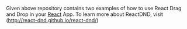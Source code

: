 Given above repository contains two examples of how to use React Drag and Drop in your [React](https://github.com/facebookincubator/create-react-app) App. To learn more about ReactDND, visit (http://react-dnd.github.io/react-dnd/)
